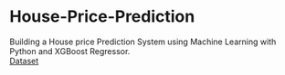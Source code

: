 # House-Price-Prediction
Building a House price Prediction System using Machine Learning with Python and XGBoost Regressor.
</br>
<a href="https://www.kaggle.com/datasets/vikrishnan/boston-house-prices">Dataset</a>
